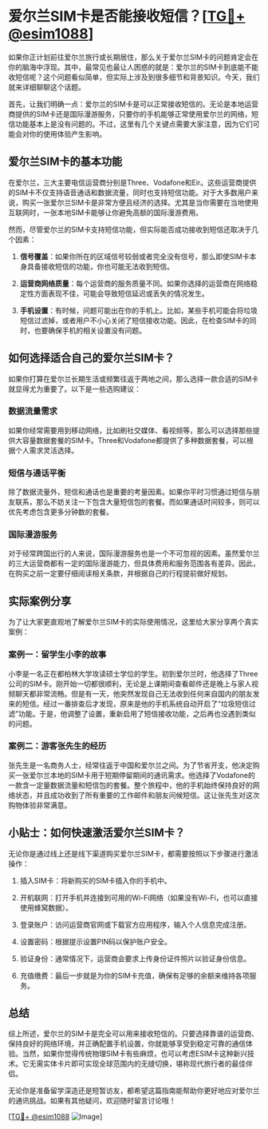 # 爱尔兰SIM卡是否能接收短信？[[TG💪+ @esim1088](https://t.me/s/esim1088)]

如果你正计划前往爱尔兰旅行或长期居住，那么关于爱尔兰SIM卡的问题肯定会在你的脑海中浮现。其中，最常见也最让人困惑的就是：爱尔兰的SIM卡到底能不能收短信呢？这个问题看似简单，但实际上涉及到很多细节和背景知识。今天，我们就来详细聊聊这个话题。

首先，让我们明确一点：爱尔兰的SIM卡是可以正常接收短信的。无论是本地运营商提供的SIM卡还是国际漫游服务，只要你的手机能够正常使用爱尔兰的网络，短信功能基本上是没有问题的。不过，这里有几个关键点需要大家注意，因为它们可能会对你的使用体验产生影响。

## 爱尔兰SIM卡的基本功能

在爱尔兰，三大主要电信运营商分别是Three、Vodafone和Eir。这些运营商提供的SIM卡不仅支持语音通话和数据流量，同时也支持短信功能。对于大多数用户来说，购买一张爱尔兰SIM卡是非常方便且经济的选择。尤其是当你需要在当地使用互联网时，一张本地SIM卡能够让你避免高额的国际漫游费用。

然而，尽管爱尔兰的SIM卡支持短信功能，但实际能否成功接收到短信还取决于几个因素：

1. **信号覆盖**：如果你所在的区域信号较弱或者完全没有信号，那么即使SIM卡本身具备接收短信的功能，你也可能无法收到短信。
   
2. **运营商网络质量**：每个运营商的服务质量不同。如果你选择的运营商在网络稳定性方面表现不佳，可能会导致短信延迟或丢失的情况发生。

3. **手机设置**：有时候，问题可能出在你的手机上。比如，某些手机可能会将垃圾短信过滤掉，或者用户不小心关闭了短信接收功能。因此，在检查SIM卡的同时，也要确保手机的相关设置没有问题。

## 如何选择适合自己的爱尔兰SIM卡？

如果你打算在爱尔兰长期生活或频繁往返于两地之间，那么选择一款合适的SIM卡就显得尤为重要了。以下是一些选购建议：

### 数据流量需求

如果你经常需要用到移动网络，比如刷社交媒体、看视频等，那么可以选择那些提供大容量数据套餐的SIM卡。Three和Vodafone都提供了多种数据套餐，可以根据个人需求灵活选择。

### 短信与通话平衡

除了数据流量外，短信和通话也是重要的考量因素。如果你平时习惯通过短信与朋友联系，那么不妨关注一下包含大量短信包的套餐。而如果通话时间较多，则可以优先考虑包含更多分钟数的套餐。

### 国际漫游服务

对于经常跨国出行的人来说，国际漫游服务也是一个不可忽视的因素。虽然爱尔兰的三大运营商都有一定的国际漫游能力，但具体费用和服务范围各有差异。因此，在购买之前一定要仔细阅读相关条款，并根据自己的行程提前做好规划。

## 实际案例分享

为了让大家更直观地了解爱尔兰SIM卡的实际使用情况，这里给大家分享两个真实案例：

### 案例一：留学生小李的故事

小李是一名正在都柏林大学攻读硕士学位的学生。初到爱尔兰时，他选择了Three公司的SIM卡。刚开始一切都很顺利，无论是上课期间查看邮件还是晚上与家人视频聊天都非常流畅。但是有一天，他突然发现自己无法收到任何来自国内的朋友发来的短信。经过一番排查后才发现，原来是他的手机系统自动开启了“垃圾短信过滤”功能。于是，他调整了设置，重新启用了短信接收功能，之后再也没遇到类似的问题。

### 案例二：游客张先生的经历

张先生是一名商务人士，经常往返于中国和爱尔兰之间。为了节省开支，他决定购买一张爱尔兰本地的SIM卡用于短期停留期间的通讯需求。他选择了Vodafone的一款含一定量数据流量和短信包的套餐。整个旅程中，他的手机始终保持良好的网络状态，并且成功收到了所有重要的工作邮件和朋友问候短信。这让张先生对这次购物体验非常满意。

## 小贴士：如何快速激活爱尔兰SIM卡？

无论你是通过线上还是线下渠道购买爱尔兰SIM卡，都需要按照以下步骤进行激活操作：

1. 插入SIM卡：将新购买的SIM卡插入你的手机中。
   
2. 开机联网：打开手机并连接到可用的Wi-Fi网络（如果没有Wi-Fi，也可以直接使用蜂窝数据）。
   
3. 登录账户：访问运营商官网或下载官方应用程序，输入个人信息完成注册。
   
4. 设置密码：根据提示设置PIN码以保护账户安全。
   
5. 验证身份：通常情况下，运营商会要求上传身份证件照片以验证身份信息。
   
6. 充值缴费：最后一步就是为你的SIM卡充值，确保有足够的余额来维持各项服务。

## 总结

综上所述，爱尔兰的SIM卡是完全可以用来接收短信的。只要选择靠谱的运营商、保持良好的网络环境，并正确配置手机设置，你就能够享受到稳定可靠的通信体验。当然，如果你觉得传统物理SIM卡有些麻烦，也可以考虑ESIM卡这种新兴技术。它无需实体卡片即可实现全球范围内的无缝切换，堪称现代旅行者的最佳伴侣。

无论你是准备留学深造还是短暂访友，都希望这篇指南能帮助你更好地应对爱尔兰的通讯挑战。如果有其他疑问，欢迎随时留言讨论哦！

[[TG💪+ @esim1088](https://t.me/s/esim1088) ![Image](https://i.postimg.cc/4NQfJmqS/Snipaste-2025-05-13-00-14-12.png)]
